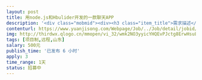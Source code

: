 ```yaml
---                
layout: post       
title: 用node.js和Hbulider开发的一款聊天APP           
description: '<div class="mobmid"><div><h3 class="item_title">需求描述</h3><p>现在页面什么的已经写完了  只是有一些功能还未实现  基本聊天功能已经实现  只是bug比较多，所以希望有大牛能帮忙完善一些。<br/>主要用到node.js数据库是mongodb   开发工具HBULIDER里面新建app项目。</p></div><!--info end--></div>'     
contenturl: https://www.yuanjisong.com/Webpage/Job/../Job/detail/jobid/101503      
img: http://thirdwx.qlogo.cn/mmopen/vi_32/wmk2NO3yyicYHQEvPJctg8ErwHsuLInFFFM0tyv32NBtO5AEVicXrFQCmSX54PHfPe2g2h4xubTU2Q5KjZ0609MQ/132             
tags: [项目制,远程,山东]            
salary: 500元          
publish_time: '已发布 6 小时'         
apply: 3                   
time_range: 1天              
status: 招募中                  
---                 
```

